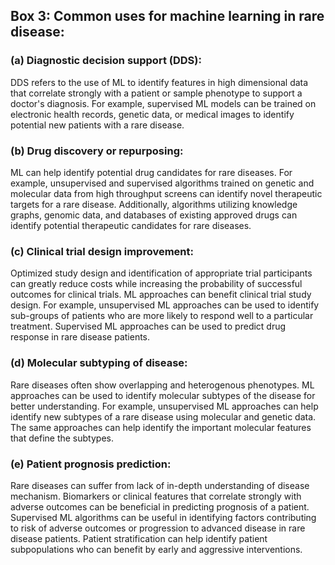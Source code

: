 ## Box 3: Common uses for machine learning in rare disease:

### (a) Diagnostic decision support (DDS): 
DDS refers to the use of ML to identify features in high dimensional data that correlate strongly with a patient or sample phenotype to support a doctor's diagnosis. 
For example, supervised ML models can be trained on electronic health records, genetic data, or medical images to identify potential new patients with a rare disease.

### (b) Drug discovery or repurposing: 
ML can help identify potential drug candidates for rare diseases. 
For example, unsupervised and supervised algorithms trained on genetic and molecular data from high throughput screens can identify novel therapeutic targets for a rare disease.
Additionally, algorithms utilizing knowledge graphs, genomic data, and databases of existing approved drugs can identify potential therapeutic candidates for rare diseases.

### (c) Clinical trial design improvement: 
Optimized study design and identification of appropriate trial participants can greatly reduce costs while increasing the probability of successful outcomes for clinical trials.
ML approaches can benefit clinical trial study design.
For example, unsupervised ML approaches can be used to identify sub-groups of patients who are more likely to respond well to a particular treatment.
Supervised ML approaches can be used to predict drug response in rare disease patients.

### (d) Molecular subtyping of disease: 
Rare diseases often show overlapping and heterogenous phenotypes.
ML approaches can be used to identify molecular subtypes of the disease for better understanding. 
For example, unsupervised ML approaches can help identify new subtypes of a rare disease using molecular and genetic data.
The same approaches can help identify the important molecular features that define the subtypes. 

### (e) Patient prognosis prediction: 
Rare diseases can suffer from lack of in-depth understanding of disease mechanism. 
Biomarkers or clinical features that correlate strongly with adverse outcomes can be beneficial in predicting prognosis of a patient.
Supervised ML algorithms can be useful in identifying factors contributing to risk of adverse outcomes or progression to advanced disease in rare disease patients.
Patient stratification can help identify patient subpopulations who can benefit by early and aggressive interventions. 

